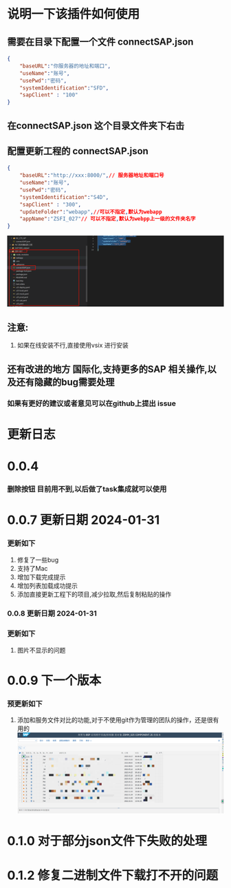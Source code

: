 # 说明一下该插件如何使用
## 需要在目录下配置一个文件 connectSAP.json
```json
{
    "baseURL":"你服务器的地址和端口",
    "useName":"账号",
    "usePwd":"密码",
    "systemIdentification":"SFD",
    "sapClient" : "100"
}
```
## 在connectSAP.json 这个目录文件夹下右击

## 配置更新工程的 connectSAP.json
```json
{
    "baseURL":"http://xxx:8000/",// 服务器地址和端口号
    "useName":"账号",
    "usePwd":"密码",
    "systemIdentification":"S4D",
    "sapClient" : "300",
    "updateFolder":"webapp",//可以不指定,默认为webapp
    "appName":"ZSFI_027"// 可以不指定,默认为webpp上一级的文件夹名字
}
```

![使用说明过](https://raw.githubusercontent.com/974758241/gw_ui5/master/images/%E4%BD%BF%E7%94%A8%E8%AF%B4%E6%98%8E.png)
## 注意:
1. 如果在线安装不行,直接使用vsix 进行安装

## 还有改进的地方 国际化,支持更多的SAP 相关操作,以及还有隐藏的bug需要处理
### 如果有更好的建议或者意见可以在github上提出 issue

# 更新日志
# 0.0.4  
### 删除按钮 目前用不到,以后做了task集成就可以使用
# 0.0.7 更新日期 2024-01-31
### 更新如下
1. 修复了一些bug
2. 支持了Mac
3. 增加下载完成提示
4. 增加列表加载成功提示
5. 添加直接更新工程下的项目,减少拉取,然后复制粘贴的操作
### 0.0.8 更新日期 2024-01-31
### 更新如下
1. 图片不显示的问题
# 0.0.9 下一个版本
### 预更新如下
1. 添加和服务文件对比的功能,对于不使用git作为管理的团队的操作，还是很有用的
![更改历史](https://raw.githubusercontent.com/974758241/gw_ui5/master/images/%E6%9C%8D%E5%8A%A1%E5%99%A8%E6%96%87%E4%BB%B6%E7%89%88%E6%9C%AC%E5%88%97%E8%A1%A8.png)
# 0.1.0 对于部分json文件下失败的处理
# 0.1.2 修复二进制文件下载打不开的问题
